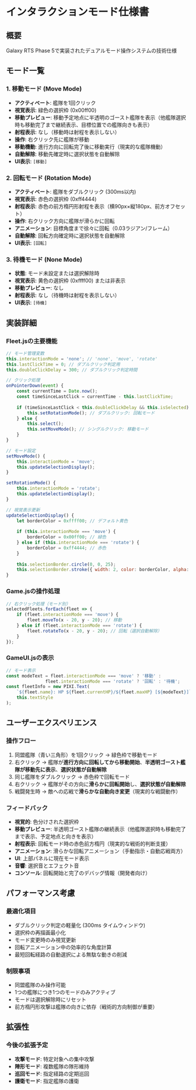 # インタラクションモード仕様書

## 概要
Galaxy RTS Phase 5で実装されたデュアルモード操作システムの技術仕様

## モード一覧

### 1. 移動モード (Move Mode)
- **アクティベート**: 艦隊を1回クリック
- **視覚表示**: 緑色の選択枠 (0x00ff00)
- **移動プレビュー**: 移動予定地点に半透明のゴースト艦隊を表示（他艦隊選択時も移動完了まで継続表示、目標位置での艦隊向きも表示）
- **射程表示**: なし（移動時は射程を表示しない）
- **操作**: 右クリック先に艦隊が移動
- **移動機動**: 進行方向に回転完了後に移動実行（現実的な艦隊機動）
- **自動解除**: 移動先確定時に選択状態を自動解除
- **UI表示**: `[移動]`

### 2. 回転モード (Rotation Mode)  
- **アクティベート**: 艦隊をダブルクリック (300ms以内)
- **視覚表示**: 赤色の選択枠 (0xff4444)
- **射程表示**: 赤色の前方楕円形射程を表示（横90px×縦180px、前方オフセット）
- **操作**: 右クリック方向に艦隊が滑らかに回転
- **アニメーション**: 目標角度まで徐々に回転（0.03ラジアン/フレーム）
- **自動解除**: 回転方向確定時に選択状態を自動解除
- **UI表示**: `[回転]`

### 3. 待機モード (None Mode)
- **状態**: モード未設定または選択解除時
- **視覚表示**: 黄色の選択枠 (0xffff00) または非表示
- **移動プレビュー**: なし
- **射程表示**: なし（待機時は射程を表示しない）
- **UI表示**: `[待機]`

## 実装詳細

### Fleet.jsの主要機能

```javascript
// モード管理変数
this.interactionMode = 'none'; // 'none', 'move', 'rotate'
this.lastClickTime = 0; // ダブルクリック判定用
this.doubleClickDelay = 300; // ダブルクリック判定時間

// クリック処理
onPointerDown(event) {
    const currentTime = Date.now();
    const timeSinceLastClick = currentTime - this.lastClickTime;
    
    if (timeSinceLastClick < this.doubleClickDelay && this.isSelected) {
        this.setRotationMode(); // ダブルクリック: 回転モード
    } else {
        this.select();
        this.setMoveMode(); // シングルクリック: 移動モード
    }
}

// モード設定
setMoveMode() {
    this.interactionMode = 'move';
    this.updateSelectionDisplay();
}

setRotationMode() {
    this.interactionMode = 'rotate'; 
    this.updateSelectionDisplay();
}

// 視覚表示更新
updateSelectionDisplay() {
    let borderColor = 0xffff00; // デフォルト黄色
    
    if (this.interactionMode === 'move') {
        borderColor = 0x00ff00; // 緑色
    } else if (this.interactionMode === 'rotate') {
        borderColor = 0xff4444; // 赤色
    }
    
    this.selectionBorder.circle(0, 0, 25);
    this.selectionBorder.stroke({ width: 2, color: borderColor, alpha: 0.8 });
}
```

### Game.jsの操作処理

```javascript
// 右クリック処理（モード別）
selectedFleets.forEach(fleet => {
    if (fleet.interactionMode === 'move') {
        fleet.moveTo(x - 20, y - 20); // 移動
    } else if (fleet.interactionMode === 'rotate') {
        fleet.rotateTo(x - 20, y - 20); // 回転（選択自動解除）
    }
});
```

### GameUI.jsの表示

```javascript
// モード表示
const modeText = fleet.interactionMode === 'move' ? '移動' : 
               fleet.interactionMode === 'rotate' ? '回転' : '待機';
const fleetInfo = new PIXI.Text(
    `${fleet.name}: HP ${fleet.currentHP}/${fleet.maxHP} [${modeText}]`,
    this.textStyle
);
```

## ユーザーエクスペリエンス

### 操作フロー
1. 同盟艦隊（青い三角形）を1回クリック → 緑色枠で移動モード
2. 右クリック → 艦隊が**進行方向に回転してから移動開始**、**半透明ゴースト艦隊が移動先に表示**、**選択状態が自動解除**
3. 同じ艦隊をダブルクリック → 赤色枠で回転モード
4. 右クリック → 艦隊がその方向に**滑らかに回転開始**し、**選択状態が自動解除**
5. 戦闘発生時 → 敵への応戦で**滑らかな自動向き変更**（現実的な戦闘動作）

### フィードバック
- **視覚的**: 色分けされた選択枠
- **移動プレビュー**: 半透明ゴースト艦隊の継続表示（他艦隊選択時も移動完了まで表示、予定地点と向きを表示）
- **射程表示**: 回転モード時の赤色前方楕円（現実的な戦術的判断支援）
- **アニメーション**: 滑らかな回転アニメーション（手動指示・自動応戦両方）
- **UI**: 上部パネルに現在モード表示
- **音響**: 選択音とエフェクト音
- **コンソール**: 回転開始と完了のデバッグ情報（開発者向け）

## パフォーマンス考慮

### 最適化項目
- ダブルクリック判定の軽量化 (300ms タイムウィンドウ)
- 選択枠の再描画最小化
- モード変更時のみ視覚更新
- 回転アニメーション中の効率的な角度計算
- 最短回転経路の自動選択による無駄な動きの削減

### 制限事項
- 同盟艦隊のみ操作可能
- 1つの艦隊につき1つのモードのみアクティブ
- モードは選択解除時にリセット
- 前方楕円形攻撃は艦隊の向きに依存（戦術的方向制御が重要）

## 拡張性

### 今後の拡張予定
- **攻撃モード**: 特定対象への集中攻撃
- **陣形モード**: 複数艦隊の隊形維持
- **巡回モード**: 指定経路の定期巡回
- **護衛モード**: 指定艦隊の護衛